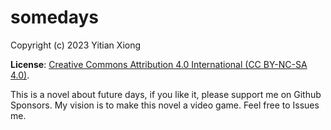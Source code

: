 # somedays
Copyright (c) 2023 Yitian Xiong

**License**: [Creative Commons Attribution 4.0 International (CC BY-NC-SA 4.0)](https://creativecommons.org/licenses/by-nc-sa/4.0/).

This is a novel about future days, if you like it, please support me on Github Sponsors. My vision is to make this novel a video game.
Feel free to Issues me.
